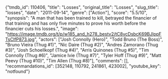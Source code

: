 {"tmdb_id": 110406, "title": "Losses", "original_title": "Losses", "slug_title": "losses", "date": "2011-09-14", "genre": ["Action"], "score": "5.5/10", "synopsis": "A man that has been trained to kill, betrayed the financier of that training and has only five minutes to prove his worth before the financier cuts his losses.", "image": "https://image.tmdb.org/t/p/w185_and_h278_bestv2/tC8vcDsbcK69BJlppFTsClfP873.jpg", "actors": ["Josh Connolly (Hero)", "Todd Bruno (The Boss)", "Bruno Vieira (Thug #1)", "Nic Daire (Thug #2)", "Andres Zamorano (Thug #3)", "Josh Schoellkopf (Thug #4)", "Arris Quinones (Thug #5)", "Tim Connolly (Thug #6)", "Jamice Ivie (Thug #7)", "Tyler Hoff (Thug #9)", "Matt Peevy (Thug #10)", "Tim Allen (Thug #8)"], "comments": [], "recommandations_id": [352148, 110792, 241861, 423002], "youtube_key": "notfound"}